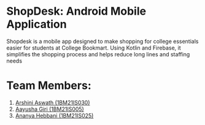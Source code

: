 # ShopDesk: Android Mobile Application
Shopdesk is a mobile app designed to make shopping for college essentials easier for students at College Bookmart. Using Kotlin and Firebase, it simplifies the shopping process and helps reduce long lines and staffing needs

# Team Members:
1. [Arshini Aswath (1BM21IS030)](https://github.com/ArshiniBmsce) 
2. [Aayusha Giri (1BM21IS005)](https://github.com/aayusha110)
3. [Ananya Hebbani (1BM21IS025)](https://github.com/HebbaniAnanya)

